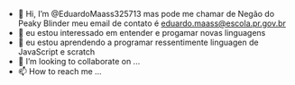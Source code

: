 - 👋 Hi, I’m @EduardoMaass325713 mas pode me chamar de Negão do Peaky Blinder
meu email de contato é eduardo.maass@escola.pr.gov.br
- 👀 eu estou interessado em entender e progamar novas linguagens
- 🌱 eu estou aprendendo a programar ressentimente linguagen de JavaScript e scratch
- 💞️ I’m looking to collaborate on ...
- 📫 How to reach me ...

<!---
EduardoMaass325713/EduardoMaass325713 is a ✨ special ✨ repository because its `README.md` (this file) appears on your GitHub profile.
You can click the Preview link to take a look at your changes.
--->
